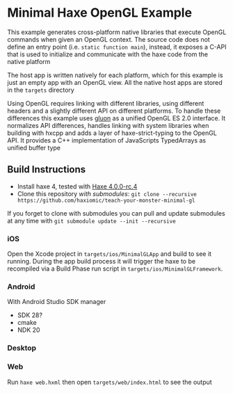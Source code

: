 # Minimal Haxe OpenGL Example

This example generates cross-platform native libraries that execute OpenGL commands when given an OpenGL context. The source code does not define an entry point (i.e. `static function main`), instead, it exposes a C-API that is used to initialize and communicate with the haxe code from the native platform

The host app is written natively for each platform, which for this example is just an empty app with an OpenGL view. All the native host apps are stored in the `targets` directory

Using OpenGL requires linking with different libraries, using different headers and a slightly different API on different platforms. To handle these differences this example uses [gluon](https://github.com/haxiomic/gluon) as a unified OpenGL ES 2.0 interface. It normalizes API differences, handles linking with system libraries when building with hxcpp and adds a layer of haxe-strict-typing to the OpenGL API. It provides a C++ implementation of JavaScripts TypedArrays as unified buffer type



## Build Instructions

- Install haxe 4, tested with [Haxe 4.0.0-rc.4](https://haxe.org/download/version/4.0.0-rc.4/)
- Clone this repository *with submodules*:  `git clone --recursive https://github.com/haxiomic/teach-your-monster-minimal-gl`


If you forget to clone with submodules you can pull and update submodules at any time with `git submodule update --init --recursive`

### iOS

Open the Xcode project in `targets/ios/MinimalGLApp` and build to see it running. During the app build process it will trigger the haxe to be recompiled via a Build Phase run script in `targets/ios/MinimalGLFramework`.

### Android
With Android Studio SDK manager
- SDK 28?
- cmake
- NDK 20

### Desktop

### Web

Run `haxe web.hxml` then open `targets/web/index.html` to see the output